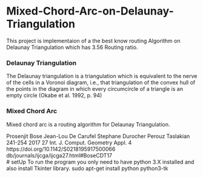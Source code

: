 # Mixed-Chord-Arc-on-Delaunay-Triangulation
This project is implementaion of a the best know routing Algorithm on Delaunay Triangulation which has 3.56 Routing ratio.

### Delaunay Triangulation
The Delaunay triangulation is a triangulation which is equivalent to the nerve of the cells in a Voronoi diagram, i.e., that triangulation of the convex hull of the points in the diagram in which every circumcircle of a triangle is an empty circle (Okabe et al. 1992, p. 94)

### Mixed Chord Arc
Mixed chord arc is a routing algorithm for Delaunay Triangulation. 
<dblp>
<article key="journals/ijcga/BoseCDT17" mdate="2018-04-17">
<author>Prosenjit Bose</author>
<author>Jean-Lou De Carufel</author>
<author>Stephane Durocher</author>
<author>Perouz Taslakian</author>
<title>
Competitive Online Routing on Delaunay Triangulations.
</title>
<pages>241-254</pages>
<year>2017</year>
<volume>27</volume>
<journal>Int. J. Comput. Geometry Appl.</journal>
<number>4</number>
<ee>https://doi.org/10.1142/S0218195917500066</ee>
<url>db/journals/ijcga/ijcga27.html#BoseCDT17</url>
</article>
</dblp>
# setUp
To run the program you only need to have python 3.X installed and also install Tkinter library.
sudo apt-get install python python3-tk
